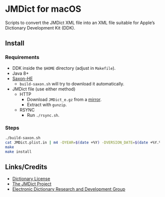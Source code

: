 # JMDict for macOS

Scripts to convert the JMDict XML file into an XML file suitable for Apple’s Dictionary Development Kit (DDK).

## Install

### Requirements

* DDK inside the `$HOME` directory (adjust in `Makefile`).
* Java 8+
* [Saxon-HE](https://sourceforge.net/projects/saxon/files/Saxon-HE/9.8/SaxonHE9-9-0-8J6zip/download)
    * `build-saxon.sh` will try to download it automatically.
* JMDict file (use either method)
    * HTTP
        * Download `JMDict_e.gz` from a [mirror](http://ftp.monash.edu.au/pub/nihongo/00MIRRORS.html).
        * Extract with `gunzip`.
    * RSYNC
        * Run `./rsync.sh`.

### Steps

```sh
./build-saxon.sh
cat JMDict.plist.in | m4 -DYEAR=$(date +%Y) -DVERSION_DATE=$(date +%Y.%m.%d) > JMDict.plist
make
make install
```

## Links/Credits

* [Dictionary License](http://www.edrdg.org/edrdg/licence.html)
* [The JMDict Project](http://www.edrdg.org/jmdict/j_jmdict.html)
* [Electronic Dictionary Research and Development Group](http://www.edrdg.org/)
